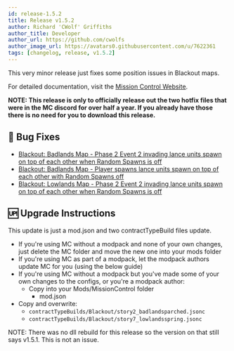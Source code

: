 ```yaml
---
id: release-1.5.2
title: Release v1.5.2
author: Richard 'CWolf' Griffiths
author_title: Developer
author_url: https://github.com/cwolfs
author_image_url: https://avatars0.githubusercontent.com/u/7622361
tags: [changelog, release, v1.5.2]
---
```


This very minor release just fixes some position issues in Blackout maps.

For detailed documentation, visit the [Mission Control Website](https://www.missioncontrolmod.com).

**NOTE: This release is only to officially release out the two hotfix files that were in the MC discord for over half a year. If you already have those there is no need for you to download this release.**

## 🐛 Bug Fixes

- [Blackout: Badlands Map - Phase 2 Event 2 invading lance units spawn on top of each other when Random Spawns is off](https://github.com/CWolfs/MissionControl/issues/555)
- [Blackout: Badlands Map - Player spawns lance units spawn on top of each other with Random Spawns off](https://github.com/CWolfs/MissionControl/issues/557)
- [Blackout: Lowlands Map - Phase 2 Event 2 invading lance units spawn on top of each other when Random Spawns is off](https://github.com/CWolfs/MissionControl/issues/559)

## 🆙 Upgrade Instructions

This update is just a mod.json and two contractTypeBuild files update.

- If you're using MC without a modpack and none of your own changes, just delete the MC folder and move the new one into your mods folder
- If you're using MC as part of a modpack, let the modpack authors update MC for you (using the below guide)
- If you're using MC without a modpack but you've made some of your own changes to the configs, or you're a modpack author:
  - Copy into your Mods/MissionControl folder
    - mod.json
- Copy and overwrite:
  - `contractTypeBuilds/Blackout/story2_badlandsparched.jsonc`
  - `contractTypeBuilds/Blackout/story7_lowlandsspring.jsonc`

NOTE: There was no dll rebuild for this release so the version on that still says v1.5.1. This is not an issue.
